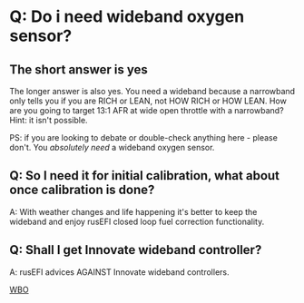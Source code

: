 # Q: Do i need wideband oxygen sensor?

## The short answer is yes

The longer answer is also yes.  You need a wideband because a narrowband only tells you if you are RICH or LEAN, not HOW RICH or HOW LEAN.  How are you going to target 13:1 AFR at wide open throttle with a narrowband? Hint: it isn't possible.

PS: if you are looking to debate or double-check anything here - please don't. You _absolutely need_ a wideband oxygen sensor.

## Q: So I need it for initial calibration, what about once calibration is done?

A: With weather changes and life happening it's better to keep the wideband and enjoy rusEFI closed loop fuel correction functionality.

## Q: Shall I get Innovate wideband controller?

A: rusEFI advices AGAINST Innovate wideband controllers.

[WBO](WBO)
